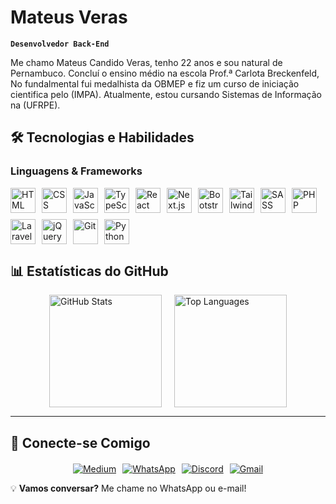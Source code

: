 # **Mateus Veras**  
**`Desenvolvedor Back-End`**  

Me chamo Mateus Candido Veras, tenho 22 anos e sou natural de Pernambuco. Concluí o ensino médio na escola Prof.ª Carlota Breckenfeld, No fundalmental fui medalhista da OBMEP e fiz um curso de iniciação cientifica pelo (IMPA). Atualmente, estou cursando Sistemas de Informação na (UFRPE).

## 🛠 **Tecnologias e Habilidades**  

### **Linguagens & Frameworks**  
<div style="display: flex; flex-wrap: wrap; gap: 10px; margin-bottom: 20px;">
  <img src="https://cdn.jsdelivr.net/gh/devicons/devicon/icons/html5/html5-original.svg" alt="HTML" title="HTML" width="40" />
  <img src="https://cdn.jsdelivr.net/gh/devicons/devicon/icons/css3/css3-original.svg" alt="CSS" title="CSS" width="40" />
  <img src="https://cdn.jsdelivr.net/gh/devicons/devicon/icons/javascript/javascript-original.svg" alt="JavaScript" title="JavaScript" width="40" />
  <img src="https://cdn.jsdelivr.net/gh/devicons/devicon/icons/typescript/typescript-original.svg" alt="TypeScript" title="TypeScript" width="40" />
  <img src="https://cdn.jsdelivr.net/gh/devicons/devicon/icons/react/react-original.svg" alt="React" title="React" width="40" />
  <img src="https://cdn.jsdelivr.net/gh/devicons/devicon/icons/nextjs/nextjs-original.svg" alt="Next.js" title="Next.js" width="40" />
  <img src="https://cdn.jsdelivr.net/gh/devicons/devicon/icons/bootstrap/bootstrap-original.svg" alt="Bootstrap" title="Bootstrap" width="40" />
  <img src="https://cdn.jsdelivr.net/gh/devicons/devicon/icons/tailwindcss/tailwindcss-original.svg" alt="Tailwind" title="Tailwind" width="40" />
  <img src="https://cdn.jsdelivr.net/gh/devicons/devicon/icons/sass/sass-original.svg" alt="SASS" title="SASS" width="40" />
  <img src="https://cdn.jsdelivr.net/gh/devicons/devicon/icons/php/php-original.svg" alt="PHP" title="PHP" width="40" />
  <img src="https://cdn.jsdelivr.net/gh/devicons/devicon/icons/laravel/laravel-original.svg" alt="Laravel" title="Laravel" width="40" />
  <img src="https://cdn.jsdelivr.net/gh/devicons/devicon/icons/jquery/jquery-original.svg" alt="jQuery" title="jQuery" width="40" />
  <img src="https://cdn.jsdelivr.net/gh/devicons/devicon/icons/git/git-original.svg" alt="Git" title="Git" width="40" />
  <img src="https://cdn.jsdelivr.net/gh/devicons/devicon/icons/python/python-original.svg" alt="Python" title="Python" width="40" />
</div>  



## 📊 **Estatísticas do GitHub**  

<div style="display: flex; flex-wrap: wrap; gap: 20px; justify-content: center;">
  <img height="180em" src="https://github-readme-stats.vercel.app/api?username=mateuscandidoveras&show_icons=true&theme=tokyonight&include_all_commits=true&locale=pt-br" alt="GitHub Stats" />
  <img height="180em" src="https://github-readme-stats.vercel.app/api/top-langs/?username=mateuscandidoveras&theme=tokyonight&layout=compact&custom_title=Tecnologias&langs_count=8" alt="Top Languages" />
</div>  

---

## 📲 **Conecte-se Comigo**  

<div style="display: flex; flex-wrap: wrap; gap: 10px; justify-content: center; margin-top: 20px;">
  <a href="https://medium.com/@mateusverascandido" target="_blank">
    <img src="https://img.shields.io/badge/Medium-12100E?style=for-the-badge&logo=medium&logoColor=white" alt="Medium" />
  </a>
  <a href="https://wa.me/5587999163042" target="_blank">
    <img src="https://img.shields.io/badge/WhatsApp-25D366?style=for-the-badge&logo=whatsapp&logoColor=white" alt="WhatsApp" />
  </a>
  <a href="https://discord.com/users/1300847747980591154" target="_blank">
    <img src="https://img.shields.io/badge/Discord-5865F2?style=for-the-badge&logo=discord&logoColor=white" alt="Discord" />
  </a>
  <a href="mailto:mateusverascandido@gmail.com?subject=Contato%20via%20GitHub">
    <img src="https://img.shields.io/badge/Gmail-D14836?style=for-the-badge&logo=gmail&logoColor=white" alt="Gmail" />
  </a>
</div>



💡 **Vamos conversar?** Me chame no WhatsApp ou e-mail!  
